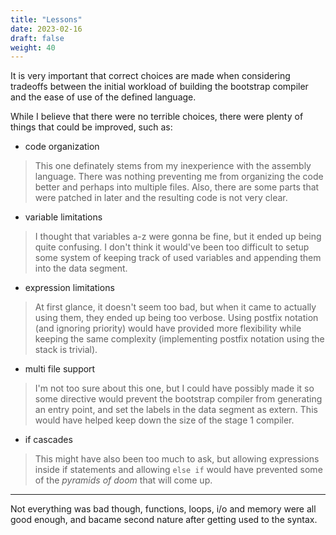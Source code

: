 ```yaml
---
title: "Lessons"
date: 2023-02-16
draft: false
weight: 40
---
```


It is very important that correct choices are made when considering tradeoffs between the initial workload of building the bootstrap compiler and the ease of use of the defined language.

While I believe that there were no terrible choices, there were plenty of things that could be improved, such as:
- code organization
> This one definately stems from my inexperience with the assembly language. There was nothing preventing me from organizing the code better and perhaps into multiple files. Also, there are some parts that were patched in later and the resulting code is not very clear.
- variable limitations
> I thought that variables a-z were gonna be fine, but it ended up being quite confusing. I don't think it would've been too difficult to setup some system of keeping track of used variables and appending them into the data segment.
- expression limitations
> At first glance, it doesn't seem too bad, but when it came to actually using them, they ended up being too verbose. Using postfix notation (and ignoring priority) would have provided more flexibility while keeping the same complexity (implementing postfix notation using the stack is trivial).
- multi file support
> I'm not too sure about this one, but I could have possibly made it so some directive would prevent the bootstrap compiler from generating an entry point, and set the labels in the data segment as extern. This would have helped keep down the size of the stage 1 compiler.
- if cascades
> This might have also been too much to ask, but allowing expressions inside if statements and allowing `else if` would have prevented some of the *pyramids of doom* that will come up.
---

Not everything was bad though, functions, loops, i/o and memory were all good enough, and bacame second nature after getting used to the syntax.